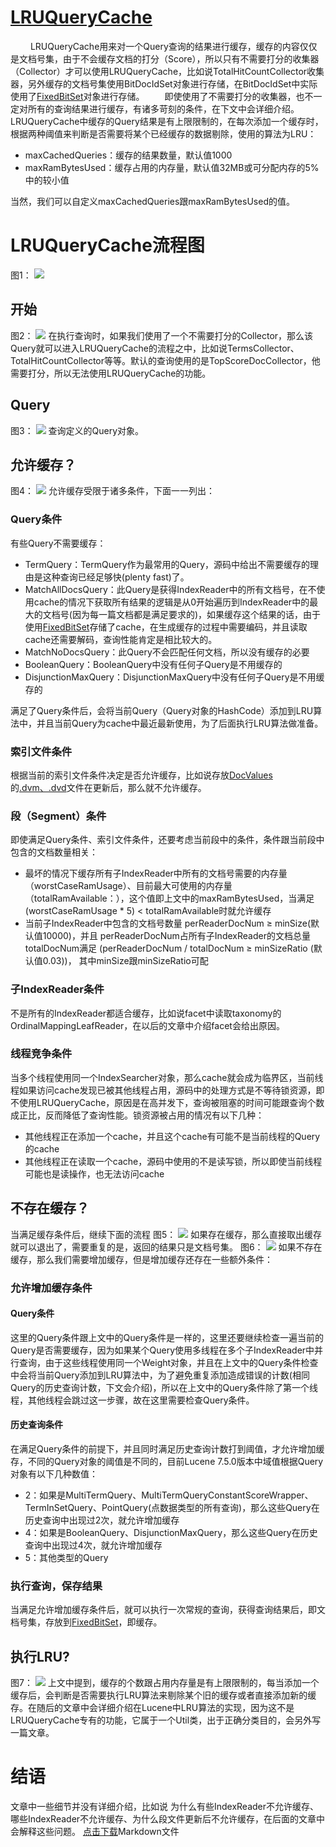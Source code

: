 # [LRUQueryCache](https://www.amazingkoala.com.cn/Lucene/Search/)
&emsp;&emsp; LRUQueryCache用来对一个Query查询的结果进行缓存，缓存的内容仅仅是文档号集，由于不会缓存文档的打分（Score），所以只有不需要打分的收集器（Collector）才可以使用LRUQueryCache，比如说TotalHitCountCollector收集器，另外缓存的文档号集使用BitDocIdSet对象进行存储，在BitDocIdSet中实际使用了[FixedBitSet](https://www.amazingkoala.com.cn/Lucene/gongjulei/2019/0404/45.html)对象进行存储。
&emsp;&emsp;即使使用了不需要打分的收集器，也不一定对所有的查询结果进行缓存，有诸多苛刻的条件，在下文中会详细介绍。
&emsp;&emsp;LRUQueryCache中缓存的Query结果是有上限限制的，在每次添加一个缓存时，根据两种阈值来判断是否需要将某个已经缓存的数据剔除，使用的算法为LRU：

- maxCachedQueries：缓存的结果数量，默认值1000
- maxRamBytesUsed：缓存占用的内存量，默认值32MB或可分配内存的5%中的较小值

当然，我们可以自定义maxCachedQueries跟maxRamBytesUsed的值。

# LRUQueryCache流程图
图1：
<img src="LRUQueryCache-image/1.png">

## 开始
图2：
<img src="LRUQueryCache-image/2.png">
在执行查询时，如果我们使用了一个不需要打分的Collector，那么该Query就可以进入LRUQueryCache的流程之中，比如说TermsCollector、TotalHitCountCollector等等。默认的查询使用的是TopScoreDocCollector，他需要打分，所以无法使用LRUQueryCache的功能。

## Query
图3：
<img src="LRUQueryCache-image/3.png">
查询定义的Query对象。
## 允许缓存？
图4：
<img src="LRUQueryCache-image/4.png">
允许缓存受限于诸多条件，下面一一列出：

### Query条件
有些Query不需要缓存：

- TermQuery：TermQuery作为最常用的Query，源码中给出不需要缓存的理由是这种查询已经足够快(plenty fast)了。
- MatchAllDocsQuery：此Query是获得IndexReader中的所有文档号，在不使用cache的情况下获取所有结果的逻辑是从0开始遍历到IndexReader中的最大的文档号(因为每一篇文档都是满足要求的)，如果缓存这个结果的话，由于使用[FixedBitSet](https://www.amazingkoala.com.cn/Lucene/gongjulei/2019/0404/45.html)存储了cache，在生成缓存的过程中需要编码，并且读取cache还需要解码，查询性能肯定是相比较大的。
- MatchNoDocsQuery：此Query不会匹配任何文档，所以没有缓存的必要
- BooleanQuery：BooleanQuery中没有任何子Query是不用缓存的
- DisjunctionMaxQuery：DisjunctionMaxQuery中没有任何子Query是不用缓存的

满足了Query条件后，会将当前Query（Query对象的HashCode）添加到LRU算法中，并且当前Query为cache中最近最新使用，为了后面执行LRU算法做准备。
### 索引文件条件
根据当前的索引文件条件决定是否允许缓存，比如说存放[DocValues](https://www.amazingkoala.com.cn/Lucene/DocValues/2019/0218/33.html)的[.dvm、.dvd](https://www.amazingkoala.com.cn/Lucene/DocValues/)文件在更新后，那么就不允许缓存。
### 段（Segment）条件
即使满足Query条件、索引文件条件，还要考虑当前段中的条件，条件跟当前段中包含的文档数量相关：
- 最坏的情况下缓存所有子IndexReader中所有的文档号需要的内存量（worstCaseRamUsage）、目前最大可使用的内存量（totalRamAvailable：），这个值即上文中的maxRamBytesUsed，当满足(worstCaseRamUsage * 5) < totalRamAvailable时就允许缓存
- 当前子IndexReader中包含的文档号数量 perReaderDocNum ≥ minSize(默认值10000)，并且 perReaderDocNum占所有子IndexReader的文档总量totalDocNum满足 (perReaderDocNum / totalDocNum ≥ minSizeRatio (默认值0.03))， 其中minSize跟minSizeRatio可配
### 子IndexReader条件
不是所有的IndexReader都适合缓存，比如说facet中读取taxonomy的OrdinalMappingLeafReader，在以后的文章中介绍facet会给出原因。
### 线程竞争条件
当多个线程使用同一个IndexSearcher对象，那么cache就会成为临界区，当前线程如果访问cache发现已被其他线程占用，源码中的处理方式是不等待锁资源，即不使用LRUQueryCache，原因是在高并发下，查询被阻塞的时间可能跟查询个数成正比，反而降低了查询性能。锁资源被占用的情况有以下几种：
- 其他线程正在添加一个cache，并且这个cache有可能不是当前线程的Query的cache
- 其他线程正在读取一个cache，源码中使用的不是读写锁，所以即使当前线程可能也是读操作，也无法访问cache

## 不存在缓存？
当满足缓存条件后，继续下面的流程
图5：
<img src="LRUQueryCache-image/5.png">
如果存在缓存，那么直接取出缓存就可以退出了，需要重复的是，返回的结果只是文档号集。
图6：
<img src="LRUQueryCache-image/6.png">
如果不存在缓存，那么我们需要增加缓存，但是增加缓存还存在一些额外条件：

### 允许增加缓存条件
#### Query条件
这里的Query条件跟上文中的Query条件是一样的，这里还要继续检查一遍当前的Query是否需要缓存，因为如果某个Query使用多线程在多个子IndexReader中并行查询，由于这些线程使用同一个Weight对象，并且在上文中的Query条件检查中会将当前Query添加到LRU算法中，为了避免重复添加造成错误的计数(相同Query的历史查询计数，下文会介绍)，所以在上文中的Query条件除了第一个线程，其他线程会跳过这一步骤，故在这里需要检查Query条件。
#### 历史查询条件
在满足Query条件的前提下，并且同时满足历史查询计数打到阈值，才允许增加缓存，不同的Query对象的阈值是不同的，目前Lucene 7.5.0版本中域值根据Query对象有以下几种数值：

- 2：如果是MultiTermQuery、MultiTermQueryConstantScoreWrapper、TermInSetQuery、PointQuery(点数据类型的所有查询)，那么这些Query在历史查询中出现过2次，就允许增加缓存
- 4：如果是BooleanQuery、DisjunctionMaxQuery，那么这些Query在历史查询中出现过4次，就允许增加缓存
- 5：其他类型的Query

### 执行查询，保存结果
当满足允许增加缓存条件后，就可以执行一次常规的查询，获得查询结果后，即文档号集，存放到[FixedBitSet](https://www.amazingkoala.com.cn/Lucene/gongjulei/2019/0404/45.html)，即缓存。
## 执行LRU?
图7：
<img src="LRUQueryCache-image/7.png">
上文中提到，缓存的个数跟占用内存量是有上限限制的，每当添加一个缓存后，会判断是否需要执行LRU算法来剔除某个旧的缓存或者直接添加新的缓存。在随后的文章中会详细介绍在Lucene中LRU算法的实现，因为这不是LRUQueryCache专有的功能，它属于一个Util类，出于正确分类目的，会另外写一篇文章。
# 结语
文章中一些细节并没有详细介绍，比如说 为什么有些IndexReader不允许缓存、哪些IndexReader不允许缓存、为什么段文件更新后不允许缓存，在后面的文章中会解释这些问题。
[点击下载](http://www.amazingkoala.com.cn/attachment/Lucene/Search/QueryCache/LRUQueryCache/LRUQueryCache.zip)Markdown文件